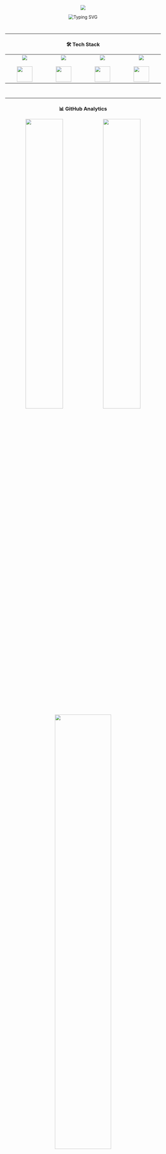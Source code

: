<div align="center">

<!-- Header z animowanym tekstem -->
<img src="https://capsule-render.vercel.app/api?type=waving&color=gradient&customColorList=6,11,20&height=180&section=header&text=zitehh&fontSize=80&fontAlignY=35&animation=twinkling&fontColor=fff" />

<br/>

<!-- Animowany tytuł -->
<p align="center">
  <img src="https://readme-typing-svg.demolab.com?font=Fira+Code&weight=600&size=28&duration=3000&pause=1000&color=58A6FF&center=true&vCenter=true&width=600&lines=Fullstack+Mobile+Developer;Kotlin+%7C+Ktor+%7C+Android;React+%7C+JavaScript+Enthusiast;Building+Amazing+Apps+%F0%9F%9A%80" alt="Typing SVG" />
</p>

<br/>

---

### 🛠️ Tech Stack

<table align="center">
  <tr>
    <td align="center" width="200">
      <img src="https://img.shields.io/badge/Mobile-FF6B6B?style=for-the-badge&logo=android&logoColor=white" /><br/><br/>
      <img src="https://skillicons.dev/icons?i=kotlin,androidstudio&theme=dark" height="50" />
    </td>
    <td align="center" width="200">
      <img src="https://img.shields.io/badge/Backend-4ECDC4?style=for-the-badge&logo=ktor&logoColor=white" /><br/><br/>
      <img src="https://skillicons.dev/icons?i=ktor,mysql&theme=dark" height="50" />
    </td>
    <td align="center" width="200">
      <img src="https://img.shields.io/badge/Frontend-FFE66D?style=for-the-badge&logo=react&logoColor=black" /><br/><br/>
      <img src="https://skillicons.dev/icons?i=react,js,html,css&theme=dark" height="50" />
    </td>
    <td align="center" width="200">
      <img src="https://img.shields.io/badge/Tools-A8E6CF?style=for-the-badge&logo=git&logoColor=black" /><br/><br/>
      <img src="https://skillicons.dev/icons?i=git,github,vscode,idea&theme=dark" height="50" />
    </td>
  </tr>
</table>

<br/>

---

### 📊 GitHub Analytics

<p align="center">
  <img width="49%" src="https://github-readme-stats.vercel.app/api?username=zitehh&show_icons=true&theme=tokyonight&hide_border=true&bg_color=0D1117&title_color=58A6FF&icon_color=58A6FF&text_color=C9D1D9&border_radius=12" />
  <img width="49%" src="https://streak-stats.demolab.com?user=zitehh&theme=tokyonight&hide_border=true&background=0D1117&border_radius=12&ring=58A6FF&fire=FF6B6B&currStreakLabel=58A6FF" />
</p>

<p align="center">
  <img width="60%" src="https://github-readme-stats.vercel.app/api/top-langs/?username=zitehh&layout=compact&theme=tokyonight&hide_border=true&bg_color=0D1117&title_color=58A6FF&text_color=C9D1D9&border_radius=12&langs_count=8" />
</p>

<p align="center">
  <img src="https://github-readme-activity-graph.vercel.app/graph?username=zitehh&theme=tokyo-night&hide_border=true&bg_color=0D1117&color=58A6FF&line=58A6FF&point=FF6B6B&area=true&area_color=58A6FF" alt="Contribution Graph"/>
</p>

<br/>

---

### 🏆 GitHub Trophies

<p align="center">
  <img src="https://github-profile-trophy.vercel.app/?username=zitehh&theme=tokyonight&no-frame=true&no-bg=true&column=7&margin-w=15&margin-h=15" />
</p>

<br/>

---

### 🌐 Let's Connect

<p align="center">
  <a href="mailto:jakubfrugo@gmail.com">
    <img src="https://img.shields.io/badge/Gmail-EA4335?style=for-the-badge&logo=gmail&logoColor=white" />
  </a>
  <a href="">
    <img src="https://img.shields.io/badge/Discord-5865F2?style=for-the-badge&logo=discord&logoColor=white" />
  </a>
</p>

<br/>

---

<p align="center">
  <img src="https://komarev.com/ghpvc/?username=zitehh&color=58A6FF&style=for-the-badge&label=Profile+Views" />
</p>

<!-- Footer Wave -->
<img src="https://capsule-render.vercel.app/api?type=waving&color=gradient&customColorList=6,11,20&height=120&section=footer" />

</div>
